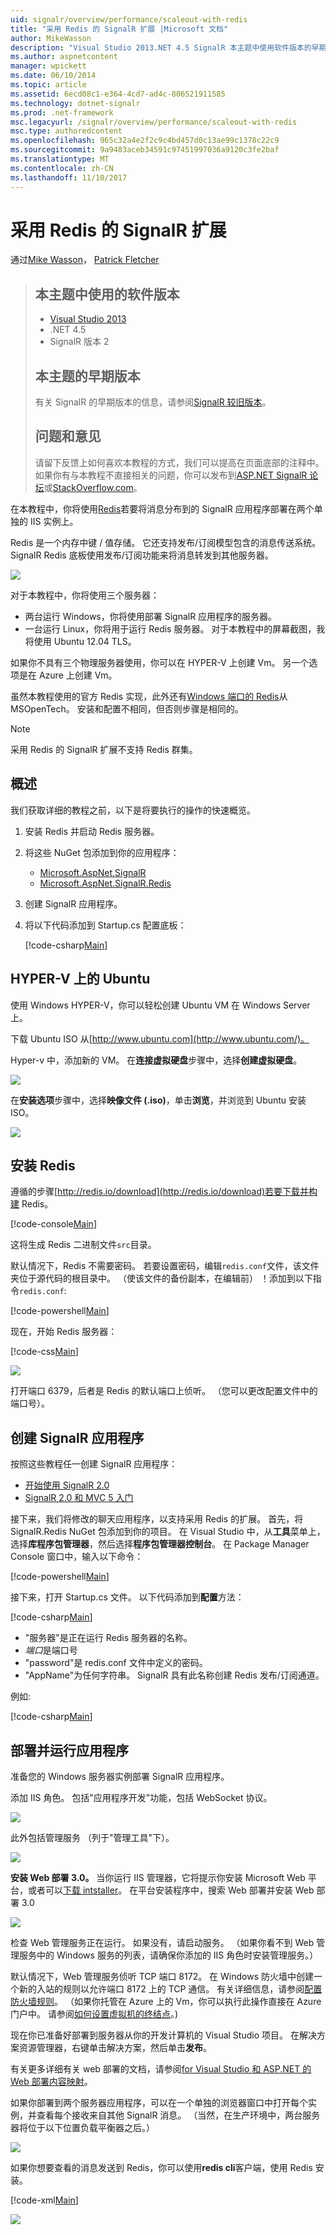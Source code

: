 ```yaml
---
uid: signalr/overview/performance/scaleout-with-redis
title: "采用 Redis 的 SignalR 扩展 |Microsoft 文档"
author: MikeWasson
description: "Visual Studio 2013.NET 4.5 SignalR 本主题中使用软件版本的早期版本的信息的本主题的版本 2 早期版本..."
ms.author: aspnetcontent
manager: wpickett
ms.date: 06/10/2014
ms.topic: article
ms.assetid: 6ecd08c1-e364-4cd7-ad4c-806521911585
ms.technology: dotnet-signalr
ms.prod: .net-framework
msc.legacyurl: /signalr/overview/performance/scaleout-with-redis
msc.type: authoredcontent
ms.openlocfilehash: 965c32a4e2f2c9c4bd457d0c13ae99c1378c22c9
ms.sourcegitcommit: 9a9483aceb34591c97451997036a9120c3fe2baf
ms.translationtype: MT
ms.contentlocale: zh-CN
ms.lasthandoff: 11/10/2017
---
```

<a name="signalr-scaleout-with-redis"></a>采用 Redis 的 SignalR 扩展
====================
通过[Mike Wasson](https://github.com/MikeWasson)， [Patrick Fletcher](https://github.com/pfletcher)

> ## <a name="software-versions-used-in-this-topic"></a>本主题中使用的软件版本
> 
> 
> - [Visual Studio 2013](https://www.microsoft.com/visualstudio/eng/2013-downloads)
> - .NET 4.5
> - SignalR 版本 2
>   
> 
> 
> ## <a name="previous-versions-of-this-topic"></a>本主题的早期版本
> 
> 有关 SignalR 的早期版本的信息，请参阅[SignalR 较旧版本](../older-versions/index.md)。
> 
> ## <a name="questions-and-comments"></a>问题和意见
> 
> 请留下反馈上如何喜欢本教程的方式，我们可以提高在页面底部的注释中。 如果你有与本教程不直接相关的问题，你可以发布到[ASP.NET SignalR 论坛](https://forums.asp.net/1254.aspx/1?ASP+NET+SignalR)或[StackOverflow.com](http://stackoverflow.com/)。


在本教程中，你将使用[Redis](http://redis.io/)若要将消息分布到的 SignalR 应用程序部署在两个单独的 IIS 实例上。

Redis 是一个内存中键 / 值存储。 它还支持发布/订阅模型包含的消息传送系统。 SignalR Redis 底板使用发布/订阅功能来将消息转发到其他服务器。

![](scaleout-with-redis/_static/image1.png)

对于本教程中，你将使用三个服务器：

- 两台运行 Windows，你将使用部署 SignalR 应用程序的服务器。
- 一台运行 Linux，你将用于运行 Redis 服务器。 对于本教程中的屏幕截图，我将使用 Ubuntu 12.04 TLS。

如果你不具有三个物理服务器使用，你可以在 HYPER-V 上创建 Vm。 另一个选项是在 Azure 上创建 Vm。

虽然本教程使用的官方 Redis 实现，此外还有[Windows 端口的 Redis](https://github.com/MSOpenTech/redis)从 MSOpenTech。 安装和配置不相同，但否则步骤是相同的。

> [!NOTE] 
> 
> 采用 Redis 的 SignalR 扩展不支持 Redis 群集。


## <a name="overview"></a>概述

我们获取详细的教程之前，以下是将要执行的操作的快速概览。

1. 安装 Redis 并启动 Redis 服务器。
2. 将这些 NuGet 包添加到你的应用程序： 

    - [Microsoft.AspNet.SignalR](http://nuget.org/packages/Microsoft.AspNet.SignalR)
    - [Microsoft.AspNet.SignalR.Redis](http://nuget.org/packages/Microsoft.AspNet.SignalR.Redis)
3. 创建 SignalR 应用程序。
4. 将以下代码添加到 Startup.cs 配置底板： 

    [!code-csharp[Main](scaleout-with-redis/samples/sample1.cs)]

## <a name="ubuntu-on-hyper-v"></a>HYPER-V 上的 Ubuntu

使用 Windows HYPER-V，你可以轻松创建 Ubuntu VM 在 Windows Server 上。

下载 Ubuntu ISO 从[http://www.ubuntu.com](http://www.ubuntu.com/)。

Hyper-v 中，添加新的 VM。 在**连接虚拟硬盘**步骤中，选择**创建虚拟硬盘**。

![](scaleout-with-redis/_static/image2.png)

在**安装选项**步骤中，选择**映像文件 (.iso)**，单击**浏览**，并浏览到 Ubuntu 安装 ISO。

![](scaleout-with-redis/_static/image3.png)

## <a name="install-redis"></a>安装 Redis

遵循的步骤[http://redis.io/download](http://redis.io/download)若要下载并构建 Redis。

[!code-console[Main](scaleout-with-redis/samples/sample2.cmd)]

这将生成 Redis 二进制文件`src`目录。

默认情况下，Redis 不需要密码。 若要设置密码，编辑`redis.conf`文件，该文件夹位于源代码的根目录中。 （使该文件的备份副本，在编辑前） ！添加到以下指令`redis.conf`:

[!code-powershell[Main](scaleout-with-redis/samples/sample3.ps1)]

现在，开始 Redis 服务器：

[!code-css[Main](scaleout-with-redis/samples/sample4.css)]

![](scaleout-with-redis/_static/image4.png)

打开端口 6379，后者是 Redis 的默认端口上侦听。 （您可以更改配置文件中的端口号）。

## <a name="create-the-signalr-application"></a>创建 SignalR 应用程序

按照这些教程任一创建 SignalR 应用程序：

- [开始使用 SignalR 2.0](../getting-started/tutorial-getting-started-with-signalr.md)
- [SignalR 2.0 和 MVC 5 入门](../getting-started/tutorial-getting-started-with-signalr-and-mvc.md)

接下来，我们将修改的聊天应用程序，以支持采用 Redis 的扩展。 首先，将 SignalR.Redis NuGet 包添加到你的项目。 在 Visual Studio 中，从**工具**菜单上，选择**库程序包管理器**，然后选择**程序包管理器控制台**。 在 Package Manager Console 窗口中，输入以下命令：

[!code-powershell[Main](scaleout-with-redis/samples/sample5.ps1)]

接下来，打开 Startup.cs 文件。 以下代码添加到**配置**方法：

[!code-csharp[Main](scaleout-with-redis/samples/sample6.cs)]

- "服务器"是正在运行 Redis 服务器的名称。
- *端口*是端口号
- "password"是 redis.conf 文件中定义的密码。
- "AppName"为任何字符串。 SignalR 具有此名称创建 Redis 发布/订阅通道。

例如: 

[!code-csharp[Main](scaleout-with-redis/samples/sample7.cs)]

## <a name="deploy-and-run-the-application"></a>部署并运行应用程序

准备您的 Windows 服务器实例部署 SignalR 应用程序。

添加 IIS 角色。 包括"应用程序开发"功能，包括 WebSocket 协议。

![](scaleout-with-redis/_static/image5.png)

此外包括管理服务 （列于"管理工具"下）。

![](scaleout-with-redis/_static/image6.png)

**安装 Web 部署 3.0。** 当你运行 IIS 管理器，它将提示你安装 Microsoft Web 平台，或者可以[下载 intstaller](https://go.microsoft.com/fwlink/?LinkId=255386)。 在平台安装程序中，搜索 Web 部署并安装 Web 部署 3.0

![](scaleout-with-redis/_static/image7.png)

检查 Web 管理服务正在运行。 如果没有，请启动服务。 （如果你看不到 Web 管理服务中的 Windows 服务的列表，请确保你添加的 IIS 角色时安装管理服务。）

默认情况下，Web 管理服务侦听 TCP 端口 8172。 在 Windows 防火墙中创建一个新的入站的规则以允许端口 8172 上的 TCP 通信。 有关详细信息，请参阅[配置防火墙规则](https://technet.microsoft.com/en-us/library/dd448559(WS.10).aspx)。 （如果你托管在 Azure 上的 Vm，你可以执行此操作直接在 Azure 门户中。 请参阅[如何设置虚拟机的终结点](https://azure.microsoft.com/en-us/documentation/articles/virtual-machines-set-up-endpoints/)。)

现在你已准备好部署到服务器从你的开发计算机的 Visual Studio 项目。 在解决方案资源管理器，右键单击解决方案，然后单击**发布**。

有关更多详细有关 web 部署的文档，请参阅[for Visual Studio 和 ASP.NET 的 Web 部署内容映射](../../../whitepapers/aspnet-web-deployment-content-map.md)。

如果你部署到两个服务器应用程序，可以在一个单独的浏览器窗口中打开每个实例，并查看每个接收来自其他 SignalR 消息。 （当然，在生产环境中，两台服务器将位于以下位置负载平衡器之后。）

![](scaleout-with-redis/_static/image8.png)

如果你想要查看的消息发送到 Redis，你可以使用**redis cli**客户端，使用 Redis 安装。

[!code-xml[Main](scaleout-with-redis/samples/sample8.xml)]

![](scaleout-with-redis/_static/image9.png)
